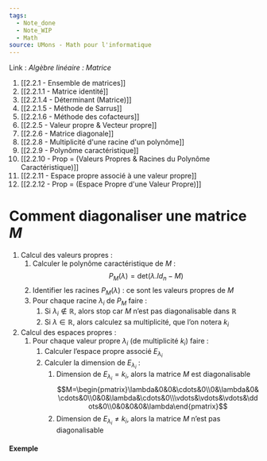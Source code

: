 ```yaml
---
tags:
  - Note_done
  - Note_WIP
  - Math
source: UMons - Math pour l'informatique
---
```


Link :
_Algèbre linéaire : Matrice_
1. [[2.2.1 - Ensemble de matrices]]
2. [[2.2.1.1 - Matrice identité]]
3. [[2.2.1.4 - Déterminant (Matrice)]]
4. [[2.2.1.5 - Méthode de Sarrus]]
5. [[2.2.1.6 - Méthode des cofacteurs]]
6. [[2.2.5 - Valeur propre & Vecteur propre]]
7. [[2.2.6 - Matrice diagonale]]
8. [[2.2.8 - Multiplicité d'une racine d'un polynôme]]
9. [[2.2.9 - Polynôme caractéristique]]
10. [[2.2.10 - Prop = (Valeurs Propres & Racines du Polynôme Caractéristique)]]
11. [[2.2.11 - Espace propre associé à une valeur propre]]
12. [[2.2.12 - Prop = (Espace Propre d'une Valeur Propre)]]

# Comment diagonaliser une matrice $M$ 
1. Calcul des valeurs propres :
	1. Calculer le polynôme caractéristique de $M$ : $$P_M(\lambda)=\text{det}(\lambda.Id_n-M)$$
	2. Identifier les racines $P_M(\lambda)$ : ce sont les valeurs propres de $M$
	3. Pour chaque racine $\lambda_i$ de $P_M$ faire :
		1. Si $\lambda_i\notin\mathbb{R}$, alors stop car $M$ n’est pas diagonalisable dans $\mathbb{R}$ 
		2. Si $\lambda\in\mathbb{R}$, alors calculez sa multiplicité, que l’on notera $k_i$
2. Calcul des espaces propres :
	1. Pour chaque valeur propre $\lambda_i$ (de multiplicité $k_i$) faire : 
		1. Calculer l’espace propre associé $E_{\lambda_i}$ 
		2. Calculer la dimension de $E_{\lambda_i}$ :
			1. Dimension de $E_{\lambda_i} = k_i$, alors la matrice $M$ est diagonalisable $$M=\begin{pmatrix}\lambda&0&0&\cdots&0\\0&\lambda&0&\cdots&0\\0&0&\lambda&\cdots&0\\\vdots&\vdots&\vdots&\ddots&0\\0&0&0&0&\lambda\end{pmatrix}$$
			2. Dimension de $E_{\lambda_i}\neq k_i$, alors la matrice $M$ n’est pas diagonalisable 

#### Exemple
